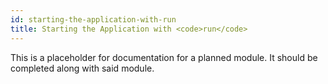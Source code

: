 ```yaml
---
id: starting-the-application-with-run
title: Starting the Application with <code>run</code>
---
```


This is a placeholder for documentation for a planned module. It should be completed along with said module.
